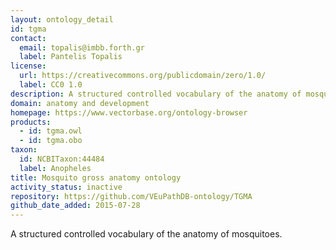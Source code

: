 ```yaml
---
layout: ontology_detail
id: tgma
contact:
  email: topalis@imbb.forth.gr
  label: Pantelis Topalis
license:
  url: https://creativecommons.org/publicdomain/zero/1.0/
  label: CC0 1.0
description: A structured controlled vocabulary of the anatomy of mosquitoes.
domain: anatomy and development
homepage: https://www.vectorbase.org/ontology-browser
products:
  - id: tgma.owl
  - id: tgma.obo
taxon:
  id: NCBITaxon:44484
  label: Anopheles
title: Mosquito gross anatomy ontology
activity_status: inactive
repository: https://github.com/VEuPathDB-ontology/TGMA
github_date_added: 2015-07-28
---
```


A structured controlled vocabulary of the anatomy of mosquitoes.
